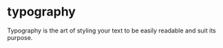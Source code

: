 # typography
Typography is the art of styling your text to be easily readable and suit its purpose.
